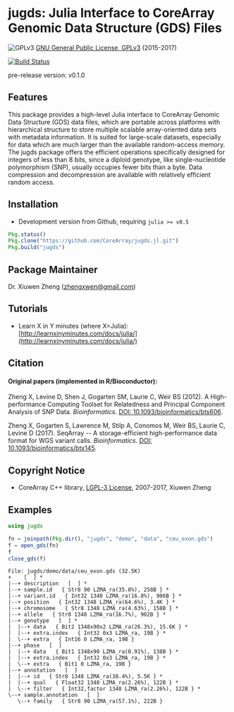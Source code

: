 jugds: Julia Interface to CoreArray Genomic Data Structure (GDS) Files
===

![GPLv3](http://www.gnu.org/graphics/gplv3-88x31.png)
[GNU General Public License, GPLv3](http://www.gnu.org/copyleft/gpl.html) (2015-2017)

[![Build Status](https://travis-ci.org/CoreArray/jugds.jl.png)](https://travis-ci.org/CoreArray/jugds.jl)

pre-release version: v0.1.0


## Features

This package provides a high-level Julia interface to CoreArray Genomic Data Structure (GDS) data files, which are portable across platforms with hierarchical structure to store multiple scalable array-oriented data sets with metadata information. It is suited for large-scale datasets, especially for data which are much larger than the available random-access memory. The jugds package offers the efficient operations specifically designed for integers of less than 8 bits, since a diploid genotype, like single-nucleotide polymorphism (SNP), usually occupies fewer bits than a byte. Data compression and decompression are available with relatively efficient random access.


## Installation

* Development version from Github, requiring `julia >= v0.5`
```julia
Pkg.status()
Pkg.clone("https://github.com/CoreArray/jugds.jl.git")
Pkg.build("jugds")
```


## Package Maintainer

Dr. Xiuwen Zheng ([zhengxwen@gmail.com](zhengxwen@gmail.com))


## Tutorials

* Learn X in Y minutes (where X=Julia): [http://learnxinyminutes.com/docs/julia/](http://learnxinyminutes.com/docs/julia/)


## Citation

#### Original papers (implemented in R/Bioconductor):

Zheng X, Levine D, Shen J, Gogarten SM, Laurie C, Weir BS (2012). A High-performance Computing Toolset for Relatedness and Principal Component Analysis of SNP Data. *Bioinformatics*. [DOI: 10.1093/bioinformatics/bts606](http://dx.doi.org/10.1093/bioinformatics/bts606).

Zheng X, Gogarten S, Lawrence M, Stilp A, Conomos M, Weir BS, Laurie C, Levine D (2017). SeqArray -- A storage-efficient high-performance data format for WGS variant calls. *Bioinformatics*. [DOI: 10.1093/bioinformatics/btx145](http://dx.doi.org/10.1093/bioinformatics/btx145).


## Copyright Notice

* CoreArray C++ library, [LGPL-3 License](./COPYRIGHTS), 2007-2017, Xiuwen Zheng


## Examples

```julia
using jugds

fn = joinpath(Pkg.dir(), "jugds", "demo", "data", "ceu_exon.gds")
f = open_gds(fn)
f
close_gds(f)
```

```
File: jugds/demo/data/ceu_exon.gds (32.5K)
+    [  ] *
|--+ description   [  ] *
|--+ sample.id   { Str8 90 LZMA_ra(35.8%), 258B } *
|--+ variant.id   { Int32 1348 LZMA_ra(16.8%), 906B } *
|--+ position   { Int32 1348 LZMA_ra(64.6%), 3.4K } *
|--+ chromosome   { Str8 1348 LZMA_ra(4.63%), 158B } *
|--+ allele   { Str8 1348 LZMA_ra(16.7%), 902B } *
|--+ genotype   [  ] *
|  |--+ data   { Bit2 1348x90x2 LZMA_ra(26.3%), 15.6K } *
|  |--+ extra.index   { Int32 0x3 LZMA_ra, 19B } *
|  \--+ extra   { Int16 0 LZMA_ra, 19B }
|--+ phase   [  ]
|  |--+ data   { Bit1 1348x90 LZMA_ra(0.91%), 138B } *
|  |--+ extra.index   { Int32 0x3 LZMA_ra, 19B } *
|  \--+ extra   { Bit1 0 LZMA_ra, 19B }
|--+ annotation   [  ]
|  |--+ id   { Str8 1348 LZMA_ra(38.4%), 5.5K } *
|  |--+ qual   { Float32 1348 LZMA_ra(2.26%), 122B } *
|  \--+ filter   { Int32,factor 1348 LZMA_ra(2.26%), 122B } *
\--+ sample.annotation   [  ]
   \--+ family   { Str8 90 LZMA_ra(57.1%), 222B }
```
